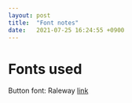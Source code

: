 ```yaml
---
layout: post
title:  "Font notes"
date:   2021-07-25 16:24:55 +0900
---
```


# Fonts used 

Button font: Raleway  [link](https://fonts.google.com/specimen/Raleway)